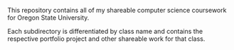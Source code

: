 This repository contains all of my shareable computer science coursework for Oregon State University.

Each subdirectory is differentiated by class name and contains the respective portfolio project and other shareable work for that class.